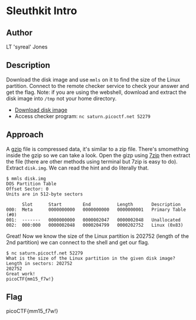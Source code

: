# Sleuthkit Intro
## Author
LT 'syreal' Jones
## Description
Download the disk image and use `mmls` on it to find the size of the Linux partition. Connect to the remote checker service to check your answer and get the flag. Note: if you are using the webshell, download and extract the disk image into `/tmp` not your home directory.
* [Download disk image](https://artifacts.picoctf.net/c/114/disk.img.gz)
* Access checker program: `nc saturn.picoctf.net 52279`
## Approach
A [gzip](https://www.gnu.org/software/gzip/) file is compressed data, it's similar to a zip file. There's smomething inside the gzip so we can take a look. Open the gizp using [7zip](https://www.7-zip.org/) then extract the file (there are other methods using terminal but 7zip is easy to do).  
Extract `disk.img`. We can read the hint and do literally that.
```
$ mmls disk.img
DOS Partition Table
Offset Sector: 0
Units are in 512-byte sectors

      Slot      Start        End          Length       Description
000:  Meta      0000000000   0000000000   0000000001   Primary Table (#0)
001:  -------   0000000000   0000002047   0000002048   Unallocated
002:  000:000   0000002048   0000204799   0000202752   Linux (0x83)
```
Great! Now we know the size of the Linux partition is 202752 (length of the 2nd partition) we can connect to the shell and get our flag.
```
$ nc saturn.picoctf.net 52279
What is the size of the Linux partition in the given disk image?
Length in sectors: 202752
202752
Great work!
picoCTF{mm15_f7w!}
```
## Flag
picoCTF{mm15_f7w!}